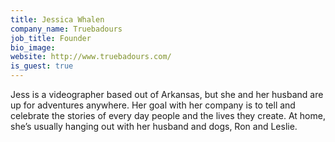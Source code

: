 ```yaml
---
title: Jessica Whalen
company_name: Truebadours
job_title: Founder
bio_image:
website: http://www.truebadours.com/
is_guest: true
---
```


Jess is a videographer based out of Arkansas, but she and her husband are up for adventures anywhere. Her goal with her company is to tell and celebrate the stories of every day people and the lives they create. At home, she’s usually hanging out with her husband and dogs, Ron and Leslie.
